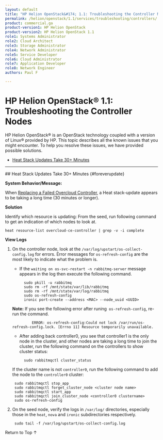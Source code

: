 ```yaml
---
layout: default
title: "HP Helion OpenStack&#174; 1.1: Troubleshooting the Controller Nodes"
permalink: /helion/openstack/1.1/services/troubleshooting/controllers/
product: commercial.ga
product-version1: HP Helion OpenStack
product-version2: HP Helion OpenStack 1.1
role1: Systems Administrator 
role2: Cloud Architect 
role3: Storage Administrator 
role4: Network Administrator 
role5: Service Developer 
role6: Cloud Administrator 
role7: Application Developer 
role8: Network Engineer 
authors: Paul F

---
```

<!--PUBLISHED-->

<script>

function PageRefresh {
onLoad="window.refresh"
}

PageRefresh();

</script>
<!--

<p style="font-size: small;"> <a href="/helion/openstack/1.1/services/object/overview/">&#9664; PREV</a> | <a href="/helion/openstack/1.1/services/overview/">&#9650; UP</a> | <a href="/helion/openstack/1.1/services/reporting/overview/"> NEXT &#9654</a> </p> -->

# HP Helion OpenStack&#174; 1.1: Troubleshooting the Controller Nodes

HP Helion OpenStack&#174; is an OpenStack technology coupled with a version of Linux&#174; provided by HP. This topic describes all the known issues that you might encounter. To help you resolve these issues, we have provided possible solutions.

- [Heat Stack Updates Take 30+ Minutes](#foreverupdate)
<!-- [After Updating, Cinder Create and Backups Fail](#failcinder)-->

<hr />
## Heat Stack Updates Take 30+ Minutes {#foreverupdate}

**System Behavior/Message:**

When [Replacing a Failed Overcloud Controller](/helion/openstack/1.1/removing/failedovercloud/), a Heat stack-update appears to be taking a long time (30 minutes or longer).

**Solution**

Identify which resource is updating: From the seed, run following command to get an indication of which nodes to look at.

	heat resource-list overcloud-ce-controller | grep -v -i complete

**View Logs** 

1. On the controller node, look at the `/var/log/upstart/os-collect-config.log` for errors. Error messages for `os-refresh-config` are the most likely to indicate what the problem is.

	* If the `waiting on os-svc-restart -n rabbitmq-server` message appears in the log then execute the following command.

			sudo pkill -u rabbitmq
			sudo rm -rf /mnt/state/var/lib/rabbitmq
			sudo rm -rf /mnt/state/var/log/rabbitmq
			sudo os-refresh-config
			ironic port-create --address <MAC> --node_uuid <UUID>

	**Note:** If you see the following error after runing` os-refresh-config`, re-run the command.

				ERROR: os-refresh-config:Could not lock /var/run/os-refresh-config.lock. [Errno 11] Resource temporarily unavailable.

	* After adding back controller0, you see that controller1 is the only node in the cluster, and other nodes are taking a long time to join the cluster, run the following command on the controllers to show cluster status:

			sudo rabbitmqctl cluster_status

	If the cluster name is not `controller0`, run the following command to add the node to the `controller0` cluster:

		sudo rabbitmqctl stop_app
		sudo rabbitmqctl forget_cluster_node <cluster node name>
		sudo rabbitmqctl start_app
		sudo rabbitmqctl join_cluster_node <controller0 clustername>
		sudo os-refresh-config

2. On the seed node, verify the logs in `/var/log/` directories, especially those in the `heat`, `nova` and `ironic` subdirectories respectively.

		sudo tail -f /var/log/upstart/os-collect-config.log


<!-- ## After Updating, Cinder Create and Backups Fail {#failcinder}

After updating to HP Helion OpenStack 1.1, Cinder [backup](#backupfail) and Cinder [create volume from image](#volumefail) (bootable volume) fail. 

This indicates that ISCSI authentication is failing on controller0. The work-around is to migrate the cinder-volume service to another node and then stop the Cinder Backup service on controller0.

###Fails to Create Volume {#volumefail}

For example, the following command resulted in a volume with the status 'error'

    cinder create -??-image-id eeecc4aa-8a99-447d-848f-c40f4af0d606 -??-availability-zone nova -??-display-name bv_deb_001 -??-display_description bv_deb_001 20
    +=====================+======================================+
    |       Property      |                Value                 |
    +=====================+======================================+
    |     attachments     |                  []                  |
    |  availability_zone  |                 nova                 |
    |       bootable      |                false                 |
    |      created_at     |      2015-02-21T19:44:20.394735      |
    | display_description |              bv_deb_001              |
    |     display_name    |              bv_deb_001              |
    |      encrypted      |                False                 |
    |          id         | 0260a9e1-2e4a-444f-81d7-867f63f23fe9 |
    |       image_id      | eeecc4aa-8a99-447d-848f-c40f4af0d606 |
    |       metadata      |                  {}                  |
    |         size        |                  20                  |
    |     snapshot_id     |                 None                 |
    |     source_volid    |                 None                 |
    |        status       |               creating               |
    |     volume_type     |                 None                 |
    +=====================+======================================+
    
    $ cinder list
    +======================================+========+==============+======+============-+=========-+============-+
    |                  ID                  | Status | Display Name | Size | Volume Type | Bootable | Attached to |
    +======================================+========+==============+======+============-+=========-+============-+
    | 0260a9e1-2e4a-444f-81d7-867f63f23fe9 | error  |  bv_deb_001  |  20  |     None    |  false   |             |
    +======================================+========+==============+======+============-+=========-+============-+

If this error message occurs, **confirm** that the cause is an ISCSI error.

1. Search for the following string in */var/log/cinder/cinder-volume.log* on controller0:

        grep 'Failed to copy image <image-id> to volume: <volume-id>, error: iscsiadm: No session found.' /var/log/cinder/cinder-volume.log
        2015-02-23 13:46:01.415 21650 ERROR cinder.volume.flows.manager.create_volume [req-918f993f-5456-4eba-a266-67a638e9aa99 9f5ec59efa57483aad14b20378091195 c4b1111b613c4454a4cb3101ac420f54 - - -] Failed to copy image eeecc4aa-8a99-447d-848f-c40f4af0d606 to volume: 0260a9e1-2e4a-444f-81d7-867f63f23fe9, error: iscsiadm: No session found.

2. If the string is found, [failover the cinder-volume manager](/helion/openstack/high-availability/#cinder-volume) from controller0 to controller1. 
3. Stop the cinder-volume service on controller0.

        sudo service cinder-volume stop
        sudo os-svc-enable-upstart cinder-volume disable


4. Start the cinder-volume service on controller1.
 
        sudo os-svc-enable-upstart cinder-volume enable
        sudo service cinder-volume start

###Backup Fails {#backupfail}

In the case of Cinder volume backups, the following command may result in a volume backup with the status 'error'

    cinder backup-create -??-display-name test10-backup001 dce6491b-87b9-4ccf-89bf-d38540a72
    +===========+======================================+
    |  Property |                Value                 |
    +===========+======================================+
    |     id    | a4ae0286-ba48-4d28-a6b2-4a0022c1f46b |
    |    name   |           test10-backup001           |
    | volume_id | dce6491b-87b9-4ccf-89bf-d38540a72580 |
    +===========+======================================+
    
    cinder backup-list
    +======================================+======================================+===========+==================+======+==============+===============+
    |                  ID                  |              Volume ID               |   Status  |       Name       | Size | Object Count |   Container   |
    +======================================+======================================+===========+==================+======+==============+===============+
    | a4ae0286-ba48-4d28-a6b2-4a0022c1f46b | dce6491b-87b9-4ccf-89bf-d38540a72580 |   error   | test10-backup001 |  10  |     None     |      None     |
    +======================================+======================================+===========+==================+======+==============+===============+
    

If this error occurs, **confirm** that the cause is an ISCSI error.

1. Search the /var/log/cinder/cinder-backup.log on **each** of the controller nodes.

        grep 'Unexpected error while running command' /var/log/cinder/cinder-backup.log | grep <volume-id> | grep 'iscsiadm: No session found'

2. If you find that the error is present on a controller node, stop the cinder-backup service on that node.
    
        sudo service cinder-backup stop

<hr />
-->

<a href="#top" style="padding:14px 0px 14px 0px; text-decoration: none;"> Return to Top &#8593;</a>



